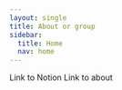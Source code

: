 ```yaml
---
layout: single
title: About or group
sidebar:
  title: Home
  nav: home
---
```

Link to Notion
Link to about
